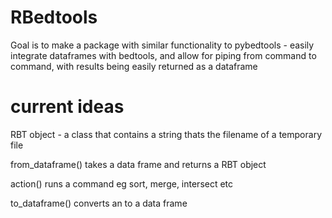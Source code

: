 # RBedtools
Goal is to make a package with similar functionality to pybedtools - easily integrate dataframes with bedtools, and allow for piping from command to command, with results being easily returned as a dataframe
# current ideas
RBT object - a class that contains a string thats the filename of a temporary file

from_dataframe() takes a data frame and returns a RBT object

action() runs a command eg sort, merge, intersect etc 

to_dataframe() converts an to a data frame
